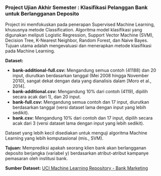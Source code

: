 ### Project Ujian Akhir Semester : Klasifikasi Pelanggan Bank untuk Berlangganan Deposito

Project ini memfokuskan pada penerapan Supervised Machine Learning, khususnya metode Classification. Algoritma model klasifikasi yang digunakan meliputi Logistic Regression, Support Vector Machine (SVM), Decision Tree, K-Nearest Neighbor, Random Forest, dan Naive Bayes. Tujuan utama adalah mengevaluasi dan menerapkan metode klasifikasi pada Machine Learning.

**Dataset:**
- **bank-additional-full.csv:** Mengandung semua contoh (41188) dan 20 input, diurutkan berdasarkan tanggal (Mei 2008 hingga November 2010), sangat dekat dengan data yang dianalisis dalam [Moro et al., 2014].
- **bank-additional.csv:** Mengandung 10% dari contoh (4119), dipilih secara acak dari 1), dan 20 input.
- **bank-full.csv:** Mengandung semua contoh dan 17 input, diurutkan berdasarkan tanggal (versi dataset lama dengan input yang lebih sedikit).
- **bank.csv:** Mengandung 10% dari contoh dan 17 input, dipilih secara acak dari 3 (versi dataset lama dengan input yang lebih sedikit).

Dataset yang lebih kecil disediakan untuk menguji algoritma Machine Learning yang lebih komputasional (mis., SVM).

**Tujuan:**
Memprediksi apakah seorang klien bank akan berlangganan deposito berjangka (variabel y) berdasarkan atribut-atribut kampanye pemasaran oleh institusi bank.

**Sumber Dataset:** [UCI Machine Learning Repository - Bank Marketing](https://archive.ics.uci.edu/ml/datasets/Bank+Marketing)